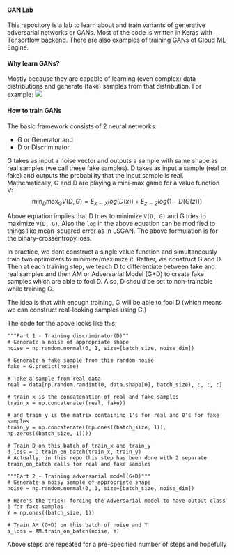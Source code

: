 

#### GAN Lab
This repository is a lab to learn about and train variants of generative adversarial networks or GANs. Most of the code is written in Keras with Tensorflow backend. There are also examples of training GANs of Cloud ML Engine.

#### Why learn GANs?
Mostly because they are capable of learning (even complex) data distributions and generate (fake) samples from that distribution. For example: <img src='dcgan/generated/progression.gif'/>

#### How to train GANs

The basic framework consists of 2 neural networks:
- G or Generator and
- D or Discriminator

G takes as input a noise vector and outputs a sample with same shape as real samples (we call these fake samples). D takes as input a sample (real or fake) and outputs the probability that the input sample is real. Mathematically, G and D are playing a mini-max game for a value function V:
$$\min_D \max_G V(D, G) = E_{x \sim X}log(D(x)) + E_{z \sim Z}log(1-D(G(z)))$$

Above equation implies that D tries to minimize `V(D, G)` and G tries to maximize `V(D, G)`. Also the `log` in the above equation can be modified to things like mean-squared error as in LSGAN. The above formulation is for the binary-crossentropy loss.

In practice, we dont construct a single value function and simultaneously train two optimizers to minimize/maximize it. Rather, we construct G and D. Then at each training step, we teach D to differentiate between fake and real samples and then AM or Adversarial Model (G+D) to create fake samples which are able to fool D. Also, D should be set to non-trainable while training G.

The idea is that with enough training, G will be able to fool D (which means we can construct real-looking samples using G.)

<!-- Ideally after training D should reach 50% accuracy and AM should reach 100% accuracy because at that point, G is able to fool D with all the samples (hence the 100% accuracy for AM) and D classifies all the real and fake samples as real (hence the 50% accuracy for D). -->

The code for the above looks like this:

```
"""Part 1 - Training discriminator(D)""
# Generate a noise of appropriate shape
noise = np.random.normal(0, 1, size=[batch_size, noise_dim])

# Generate a fake sample from this random noise
fake = G.predict(noise)

# Take a sample from real data
real = data[np.random.randint(0, data.shape[0], batch_size), :, :, :]

# train_x is the concatenation of real and fake samples
train_x = np.concatenate((real, fake))

# and train_y is the matrix containing 1's for real and 0's for fake samples
train_y = np.concatenate((np.ones((batch_size, 1)), np.zeros((batch_size, 1))))

# Train D on this batch of train_x and train_y
d_loss = D.train_on_batch(train_x, train_y)
# Actually, in this repo this step has been done with 2 separate train_on_batch calls for real and fake samples

"""Part 2 - Training adversarial model(G+D)"""
# Generate a noisy sample of appropriate shape
noise = np.random.normal(0, 1, size=[batch_size, noise_dim])

# Here's the trick: forcing the Adversarial model to have output class 1 for fake samples
Y = np.ones((batch_size, 1))

# Train AM (G+D) on this batch of noise and Y
a_loss = AM.train_on_batch(noise, Y)
```
Above steps are repeated for a pre-specified number of steps and hopefully

<!-- #### The GAN Class
I have created a `GAN` class in `gan.py` which takes in its constructor, a generator and a discriminator as arguments.
Both of these need to be Keras' `Model` objects
It contains methods `makeGAN` and `train` which can be called on a `GAN` object to create GAN from G and D and then train it.
The API for this class is not direct though and it must be defined by inheritance.
For example you would use this class in this way:
```
from gan import GAN
class demoGAN(GAN):
    def __init__(self, kwargs):
        self.G = self.Generator()
        self.D = self.Discriminator()
        super().__init__(kwargs)
    def Generator(self):
        # Generator model goes here
        pass
    def Discriminator(self):
        # Discriminator model goes here
        pass

demo_gan = demoGAN()
demo_gan.makeGAN()
demo_gan.train()
```
I have included a complete example in `example.py` to use this class.
My hope is that this class will make experimentation much faster because now new `GAN` objects can inherit all the boilerplate methods for making and training GANs from the `GAN` class.
Contributions and feedbacks of all kind are more than welcome; they are encouraged. -->
